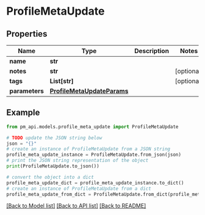 # ProfileMetaUpdate


## Properties

Name | Type | Description | Notes
------------ | ------------- | ------------- | -------------
**name** | **str** |  | 
**notes** | **str** |  | [optional] 
**tags** | **List[str]** |  | [optional] 
**parameters** | [**ProfileMetaUpdateParams**](ProfileMetaUpdateParams.md) |  | 

## Example

```python
from pm_api.models.profile_meta_update import ProfileMetaUpdate

# TODO update the JSON string below
json = "{}"
# create an instance of ProfileMetaUpdate from a JSON string
profile_meta_update_instance = ProfileMetaUpdate.from_json(json)
# print the JSON string representation of the object
print(ProfileMetaUpdate.to_json())

# convert the object into a dict
profile_meta_update_dict = profile_meta_update_instance.to_dict()
# create an instance of ProfileMetaUpdate from a dict
profile_meta_update_from_dict = ProfileMetaUpdate.from_dict(profile_meta_update_dict)
```
[[Back to Model list]](../README.md#documentation-for-models) [[Back to API list]](../README.md#documentation-for-api-endpoints) [[Back to README]](../README.md)


